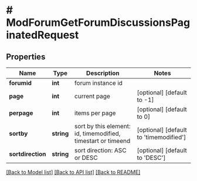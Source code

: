 # # ModForumGetForumDiscussionsPaginatedRequest

## Properties

Name | Type | Description | Notes
------------ | ------------- | ------------- | -------------
**forumid** | **int** | forum instance id |
**page** | **int** | current page | [optional] [default to -1]
**perpage** | **int** | items per page | [optional] [default to 0]
**sortby** | **string** | sort by this element: id, timemodified, timestart or timeend | [optional] [default to 'timemodified']
**sortdirection** | **string** | sort direction: ASC or DESC | [optional] [default to 'DESC']

[[Back to Model list]](../../README.md#models) [[Back to API list]](../../README.md#endpoints) [[Back to README]](../../README.md)
